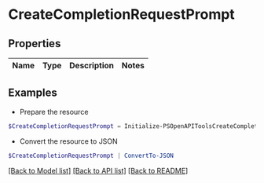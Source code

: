 # CreateCompletionRequestPrompt
## Properties

Name | Type | Description | Notes
------------ | ------------- | ------------- | -------------

## Examples

- Prepare the resource
```powershell
$CreateCompletionRequestPrompt = Initialize-PSOpenAPIToolsCreateCompletionRequestPrompt 
```

- Convert the resource to JSON
```powershell
$CreateCompletionRequestPrompt | ConvertTo-JSON
```

[[Back to Model list]](../README.md#documentation-for-models) [[Back to API list]](../README.md#documentation-for-api-endpoints) [[Back to README]](../README.md)

